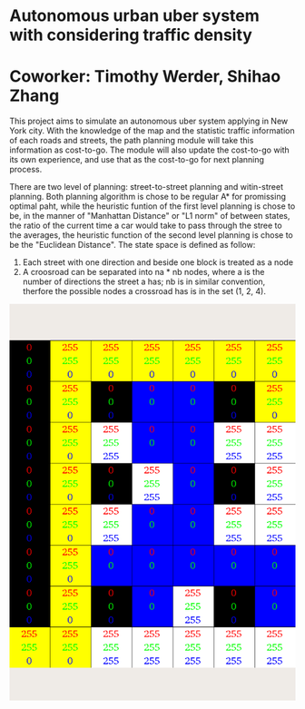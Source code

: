 # Autonomous urban uber system with considering traffic density
# Coworker: Timothy Werder, Shihao Zhang

This project aims to simulate an autonomous uber system applying in New York city. With the knowledge of the map and the statistic traffic information of each roads and streets, the path planning module will take this information as cost-to-go. The module will also update the cost-to-go with its own experience, and use that as the cost-to-go for next planning process. 

There are two level of planning: street-to-street planning and witin-street planning. Both planning algorithm is chose to be regular A* for promissing optimal paht, while the heuristic funtion of the first level planning is chose to be, in the manner of "Manhattan Distance" or "L1 norm" of between states, the ratio of the current time a car would take to pass through the stree to the averages, the heuristic function of the second level planning is chose to be the "Euclidean Distance". The state space is defined as follow:
1. Each street with one direction and beside one block is treated as a node 
2. A croosroad can be separated into na * nb nodes, where a is the number of directions the street a has; nb is in similar convention, therfore the possible nodes a crossroad has is in the set (1, 2, 4).

![Image text](http://github.com/AnnnnnLIiiiiii/uber_lazy/raw/master/state_space_exploration.png)


